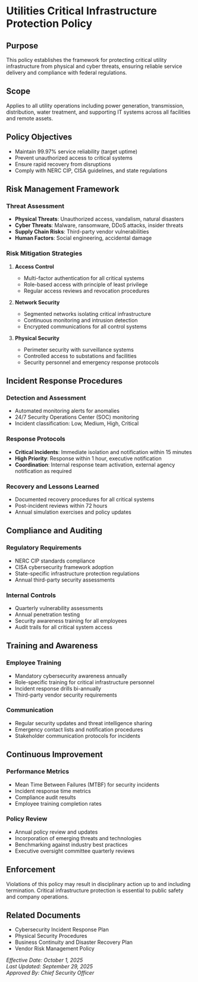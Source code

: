 # Utilities Critical Infrastructure Protection Policy

## Purpose
This policy establishes the framework for protecting critical utility infrastructure from physical and cyber threats, ensuring reliable service delivery and compliance with federal regulations.

## Scope
Applies to all utility operations including power generation, transmission, distribution, water treatment, and supporting IT systems across all facilities and remote assets.

## Policy Objectives
- Maintain 99.97% service reliability (target uptime)
- Prevent unauthorized access to critical systems
- Ensure rapid recovery from disruptions
- Comply with NERC CIP, CISA guidelines, and state regulations

## Risk Management Framework

### Threat Assessment
- **Physical Threats**: Unauthorized access, vandalism, natural disasters
- **Cyber Threats**: Malware, ransomware, DDoS attacks, insider threats
- **Supply Chain Risks**: Third-party vendor vulnerabilities
- **Human Factors**: Social engineering, accidental damage

### Risk Mitigation Strategies
1. **Access Control**
   - Multi-factor authentication for all critical systems
   - Role-based access with principle of least privilege
   - Regular access reviews and revocation procedures

2. **Network Security**
   - Segmented networks isolating critical infrastructure
   - Continuous monitoring and intrusion detection
   - Encrypted communications for all control systems

3. **Physical Security**
   - Perimeter security with surveillance systems
   - Controlled access to substations and facilities
   - Security personnel and emergency response protocols

## Incident Response Procedures

### Detection and Assessment
- Automated monitoring alerts for anomalies
- 24/7 Security Operations Center (SOC) monitoring
- Incident classification: Low, Medium, High, Critical

### Response Protocols
- **Critical Incidents**: Immediate isolation and notification within 15 minutes
- **High Priority**: Response within 1 hour, executive notification
- **Coordination**: Internal response team activation, external agency notification as required

### Recovery and Lessons Learned
- Documented recovery procedures for all critical systems
- Post-incident reviews within 72 hours
- Annual simulation exercises and policy updates

## Compliance and Auditing

### Regulatory Requirements
- NERC CIP standards compliance
- CISA cybersecurity framework adoption
- State-specific infrastructure protection regulations
- Annual third-party security assessments

### Internal Controls
- Quarterly vulnerability assessments
- Annual penetration testing
- Security awareness training for all employees
- Audit trails for all critical system access

## Training and Awareness

### Employee Training
- Mandatory cybersecurity awareness annually
- Role-specific training for critical infrastructure personnel
- Incident response drills bi-annually
- Third-party vendor security requirements

### Communication
- Regular security updates and threat intelligence sharing
- Emergency contact lists and notification procedures
- Stakeholder communication protocols for incidents

## Continuous Improvement

### Performance Metrics
- Mean Time Between Failures (MTBF) for security incidents
- Incident response time metrics
- Compliance audit results
- Employee training completion rates

### Policy Review
- Annual policy review and updates
- Incorporation of emerging threats and technologies
- Benchmarking against industry best practices
- Executive oversight committee quarterly reviews

## Enforcement
Violations of this policy may result in disciplinary action up to and including termination. Critical infrastructure protection is essential to public safety and company operations.

## Related Documents
- Cybersecurity Incident Response Plan
- Physical Security Procedures
- Business Continuity and Disaster Recovery Plan
- Vendor Risk Management Policy

*Effective Date: October 1, 2025*  
*Last Updated: September 29, 2025*  
*Approved By: Chief Security Officer*